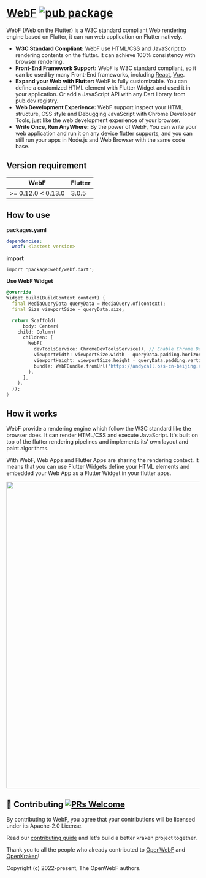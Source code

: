 # [WebF](https://openwebf.com/) [![pub package](https://img.shields.io/pub/v/webf.svg)](https://pub.dev/packages/webf)

WebF (Web on the Flutter) is a W3C standard compliant Web rendering engine based on Flutter, it can run web application on Flutter natively.

+ **W3C Standard Compliant:** WebF use HTML/CSS and JavaScript to rendering contents on the flutter. It can achieve 100% consistency with browser rendering.
+ **Front-End Framework Support:** WebF is W3C standard compliant, so it can be used by many Front-End frameworks, including [React](https://reactjs.org/), [Vue](https://vuejs.org/).
+ **Expand your Web with Flutter:** WebF is fully customizable. You can define a customized HTML element with Flutter Widget and used it in your application. Or add a JavaScript API with any Dart library from pub.dev registry.
+ **Web Development Experience:** WebF support inspect your HTML structure, CSS style and Debugging JavaScript with Chrome Developer Tools, just like the web development experience of your browser.
+ **Write Once, Run AnyWhere:** By the power of WebF, You can write your web application and run it on any device flutter supports, and you can still run your apps in Node.js and Web Browser with the same code base.

## Version requirement

| WebF  | Flutter |
| ------------- | ------------- |
| >= 0.12.0 < 0.13.0 | 3.0.5 |

## How to use

**packages.yaml**

```yaml
dependencies:
  webf: <lastest version>
```

**import**

```
import 'package:webf/webf.dart';
```

**Use WebF Widget**


```Dart
@override
Widget build(BuildContext context) {
  final MediaQueryData queryData = MediaQuery.of(context);
  final Size viewportSize = queryData.size;

  return Scaffold(
      body: Center(
    child: Column(
      children: [
        WebF(
          devToolsService: ChromeDevToolsService(), // Enable Chrome DevTools Services
          viewportWidth: viewportSize.width - queryData.padding.horizontal, // Adjust the viewportWidth
          viewportHeight: viewportSize.height - queryData.padding.vertical, // Adjust the viewportHeight
          bundle: WebFBundle.fromUrl('https://andycall.oss-cn-beijing.aliyuncs.com/demo/demo-vue.js'), // The page entry point
        ),
      ],
    ),
  ));
}
```

## How it works

WebF provide a rendering engine which follow the W3C standard like the browser does. It can render HTML/CSS and execute JavaScript. It's built on top of the flutter rendering pipelines and implements its' own layout and paint algorithms.

With WebF, Web Apps and Flutter Apps are sharing the rendering context. It means that you can use Flutter Widgets define your HTML elements and embedded your Web App as a Flutter Widget in your flutter apps.

<img src="https://andycall.oss-accelerate.aliyuncs.com/images/11659542021_.pic.jpg" width="800" style="display: block; margin: 0 auto;" />

## 👏 Contributing [![PRs Welcome](https://img.shields.io/badge/PRs-welcome-brightgreen.svg?style=flat-square)](https://github.com/openwebf/webf/pulls)

By contributing to WebF, you agree that your contributions will be licensed under its Apache-2.0 License.

Read our [contributing guide](https://github.com/openwebf/webf/blob/main/.github/CONTRIBUTING.md) and let's build a better kraken project together.

Thank you to all the people who already contributed to [OpenWebF](https://github.com/openwebf) and [OpenKraken](https://github.com/openkraken)!

Copyright (c) 2022-present, The OpenWebF authors.


